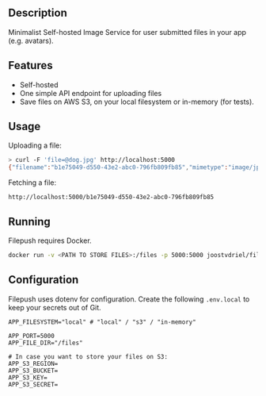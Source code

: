 ## Description

Minimalist Self-hosted Image Service for user submitted files in your app (e.g. avatars).

## Features
- Self-hosted
- One simple API endpoint for uploading files
- Save files on AWS S3, on your local filesystem or in-memory (for tests).

## Usage
Uploading a file:

```bash
> curl -F 'file=@dog.jpg' http://localhost:5000
{"filename":"b1e75049-d550-43e2-abc0-796fb809fb85","mimetype":"image/jpeg"}
```

Fetching a file:
```
http://localhost:5000/b1e75049-d550-43e2-abc0-796fb809fb85
```

## Running
Filepush requires Docker.

```bash
docker run -v <PATH TO STORE FILES>:/files -p 5000:5000 joostvdriel/filepush:latest
```

## Configuration
Filepush uses dotenv for configuration. 
Create the following `.env.local` to keep your secrets out of Git.

```dotenv
APP_FILESYSTEM="local" # "local" / "s3" / "in-memory"

APP_PORT=5000
APP_FILE_DIR="/files"

# In case you want to store your files on S3:
APP_S3_REGION=
APP_S3_BUCKET=
APP_S3_KEY=
APP_S3_SECRET=
```
